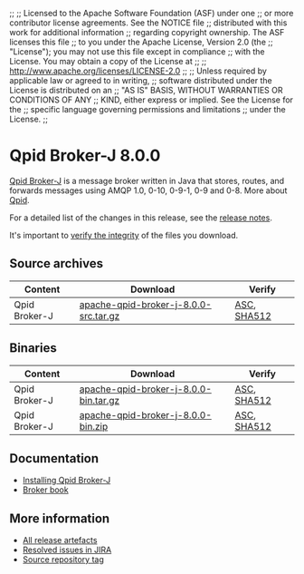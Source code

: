 ;;
;; Licensed to the Apache Software Foundation (ASF) under one
;; or more contributor license agreements.  See the NOTICE file
;; distributed with this work for additional information
;; regarding copyright ownership.  The ASF licenses this file
;; to you under the Apache License, Version 2.0 (the
;; "License"); you may not use this file except in compliance
;; with the License.  You may obtain a copy of the License at
;; 
;;   http://www.apache.org/licenses/LICENSE-2.0
;; 
;; Unless required by applicable law or agreed to in writing,
;; software distributed under the License is distributed on an
;; "AS IS" BASIS, WITHOUT WARRANTIES OR CONDITIONS OF ANY
;; KIND, either express or implied.  See the License for the
;; specific language governing permissions and limitations
;; under the License.
;;

# Qpid Broker-J 8.0.0

[Qpid Broker-J]({{site_url}}/components/broker-j/index.html) is a message broker written in Java that stores, routes,
and forwards messages using AMQP 1.0, 0-10, 0-9-1, 0-9 and 0-8.  More about
[Qpid]({{site_url}}/index.html).

For a detailed list of the changes in this release, see the [release
notes](release-notes.html).

It's important to [verify the
integrity]({{site_url}}/download.html#verify-what-you-download) of the
files you download.

## Source archives

| Content | Download | Verify |
|---------|----------|--------|
| Qpid Broker-J | [apache-qpid-broker-j-8.0.0-src.tar.gz](http://archive.apache.org/dist/qpid/broker-j/8.0.0/apache-qpid-broker-j-8.0.0-src.tar.gz) | [ASC](https://archive.apache.org/dist/qpid/broker-j/8.0.0/apache-qpid-broker-j-8.0.0-src.tar.gz.asc), [SHA512](https://archive.apache.org/dist/qpid/broker-j/8.0.0/apache-qpid-broker-j-8.0.0-src.tar.gz.sha512) |

## Binaries

| Content | Download | Verify |
|---------|----------|--------|
| Qpid Broker-J | [apache-qpid-broker-j-8.0.0-bin.tar.gz](http://archive.apache.org/dist/qpid/broker-j/8.0.0/binaries/apache-qpid-broker-j-8.0.0-bin.tar.gz) | [ASC](https://archive.apache.org/dist/qpid/broker-j/8.0.0/binaries/apache-qpid-broker-j-8.0.0-bin.tar.gz.asc), [SHA512](https://archive.apache.org/dist/qpid/broker-j/8.0.0/binaries/apache-qpid-broker-j-8.0.0-bin.tar.gz.sha512) |
| Qpid Broker-J | [apache-qpid-broker-j-8.0.0-bin.zip](http://archive.apache.org/dist/qpid/broker-j/8.0.0/binaries/apache-qpid-broker-j-8.0.0-bin.zip) | [ASC](https://archive.apache.org/dist/qpid/broker-j/8.0.0/binaries/apache-qpid-broker-j-8.0.0-bin.zip.asc), [SHA512](https://archive.apache.org/dist/qpid/broker-j/8.0.0/binaries/apache-qpid-broker-j-8.0.0-bin.zip.sha512) |

## Documentation


<div class="two-column" markdown="1">

 - [Installing Qpid Broker-J](book/Java-Broker-Installation.html)
 - [Broker book](book/index.html)

</div>


## More information

 - [All release artefacts](http://archive.apache.org/dist/qpid/broker-j/8.0.0)
 - [Resolved issues in JIRA](https://issues.apache.org/jira/issues/?jql=project+%3D+QPID+AND+fixVersion+%3D+%27qpid-java-broker-8.0.0%27+AND+resolution+%3D+%27fixed%27+ORDER+BY+priority+DESC)
 - [Source repository tag](https://gitbox.apache.org/repos/asf/qpid-broker-j.git/tree/refs/tags/8.0.0)

<script type="text/javascript">
  _deferredFunctions.push(function() {
      if ("8.0.0" === "{{current_broker_j_release}}" || "8.0.0" === "{{other_broker_j_release}}") {
          _modifyCurrentReleaseLinks();
      }
  });
</script>